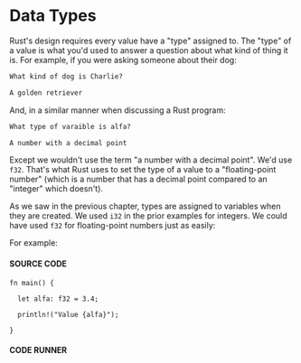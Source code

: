 # Data Types

Rust's design requires every value have a
"type" assigned to. The "type" of a value is what
you'd used to answer a question about what kind of
thing it is. For example, if you were asking someone
about their dog:

```txt
What kind of dog is Charlie?

A golden retriever
```

And, in a similar manner when discussing a Rust program:

```txt
What type of varaible is alfa?

A number with a decimal point
```

Except we wouldn't use the term "a number with a
decimal point". We'd use `f32`. That's what Rust
uses to set the type of a value to a "floating-point
number" (which is a number that has a decimal point
compared to an "integer" which doesn't).

As we saw in the previous chapter, types are assigned
to variables when they are created. We used `i32`
in the prior examples for integers. We could have used
`f32` for floating-point numbers just as easily:

For example:

#### SOURCE CODE

```rust, noplayground, EXAMPLE1
fn main() {

  let alfa: f32 = 3.4;

  println!("Value {alfa}");

}
```

#### CODE RUNNER

```rust, editable, CODE1

```

